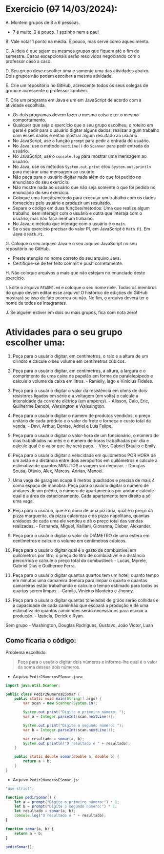 # Exercício (<strike>07</strike> 14/03/2024):

A. Montem grupos de 3 a 6 pessoas.
   * 7 é muito. 2 é pouco. 1 sozinho nem a pau!

B. Vale nota! 1 ponto na média. É pouco, mas serve como aquecimento.

C. A ideia é que sejam os mesmos grupos que fiquem até o fim do semestre. Casos excepcionais serão resolvidos negociando com o professor caso a caso.

D. Seu grupo deve escolher uma e somente uma das atividades abaixo. Dois grupos não podem escolher a mesma atividade.

E. Crie um repositório no GitHub, acrescente todos os seus colegas de grupo e acrescente o professor também.

F. Crie um programa em Java e um em JavaScript de acordo com a atividade escolhida.
   * Os dois programas devem fazer a mesma coisa e ter o mesmo comportamento.
   * Qualquer que seja o exercício que o seu grupo escolheu, o roteiro em geral é pedir para o usuário digitar alguns dados, realizar algum trabalho com esses dados e então mostrar algum resultado ao usuário.
   * No JavaScript, use a função `prompt` para pedir a entrada do usuário.
   * No Java, use o método `nextLine()` do `Scanner` para pedr entrada do usuário.
   * No JavaScript, use o `console.log` para mostrar uma mensagem ao usuário.
   * No Java, use os métodos `System.out.print` e/ou `System.out.println` para mostrar uma mensagem ao usuário.
   * Não peça para o usuário digitar nada além do que foi pedido no enunciado do seu exercício.
   * Não mostre nada ao usuário que não seja somente o que foi pedido no enunciado do seu exercício.
   * Coloque uma função/método para executar um trabalho com os dados fornecidos pelo usuário e produzir um resultado.
   * Separe o código em duas funções/métodos: Uma que realize algum trabalho, sem interagir com o usuário e outra que interaja com o usuário, mas não faça nenhum trabalho.
   * No Java, o método que interage com o usuário é o `main`.
   * Se o seu exercício precisar do valor PI, em JavaScript é `Math.PI`. Em Java é `Math.PI`.

G. Coloque o seu arquivo Java e o seu arquivo JavaScript no seu repositório no GitHub.
   * Preste atenção no nome correto do seu arquivo Java.
   * Certifique-se de ter feito commit e push corretamente.

H. Não coloque arquivos a mais que não estejam no enunciado deste exercício.

I. Edite o arquivo `README.md` e coloque o seu nome nele. Todos os membros do grupo devem editar esse arquivo! O histórico de edições do GitHub mostrará se isso de fato ocorreu ou não. No fim, o arquivo deverá ter o nome de todos os integrantes.

J. Se alguém estiver em dois ou mais grupos, fica com nota zero!

# Atividades para o seu grupo escolher uma:

1. Peça para o usuário digitar, em centímetros, o raio e a altura de um cilindro e calcule o seu volume em centímetros cúbicos.

2. Peça para o usuário digitar, em centímetros, a altura, a largura e o comprimento de uma caixa de papelão em forma de paralelepípedo e calcule o volume da caixa em litros. - Ranielly, Iago e Vinicius Fideles.

3. Peça para o usuário digitar o valor da resistência em ohms de dois resistores ligados em série e a voltagem (em volts) e calcule a intensidade da corrente elétrica (em ampères). - Alisson, Caio, Eric, Guilherme Denobi, Wersington e Walssington.

4. Peça para o usuário digitar o número de produtos vendidos, o preço unitário de cada produto e o valor do frete e forneça o custo total da venda. - Davi, Arthur, Denise, Adriel e Luis Felipe.

5. Peça para o usuário digitar o valor-hora de um funcionário, o número de dias trabalhados no mês e o número de horas trabalhadas por dia e calcule qual é o valor que lhe será pago. - Vitor, Gabriel Bráulio e Emily.

6. Peça para o usuário digitar a velocidade em quilômetros POR HORA de um avião e a distância entre dois aeroportos em quilômetros e calcule a estimativa de quantos MINUTOS a viagem vai demorar. - Douglas Sousa, Otavio, Alex, Marcos, Adrian, Manoel.

7. Uma vaga de garagem ocupa 6 metros quadrados e precisa de mais 4 como espaço de manobra. Peça para o usuário digitar o número de andares de um prédio, o número de apartamentos por andar e calcule qual é a área do estacionamento. Cada apartamento tem direito a só uma vaga.

8. Peça para o usuário, que é o dono de uma pizzaria, qual é o preço da pizza marguerita, da pizza calabreza e da pizza napolitana, quantas unidades de cada uma ele vendeu e dê o preço total das vendas realizadas. - Fernanda, Miguel, Kalliani, Giovanna, Cleber, Alexander.

9. Peça para o usuário digitar o valor do DIÂMETRO de uma esfera em centímetros e calcule o volume em centímetros cúbicos.

10. Peça para o usuário digitar qual é o gasto de combustível em quilômetros por litro, o preço do litro de combustível e a distância percorrida e calcule o preço total do combustível. - Lucas, Myrele, Gabriel Dias e Guilherme Ferra.

11. Peça para o usuário digitar quantos quartos tem um hotel, quanto tempo em minutos uma camareira demora para limpar o quarto e quantas camareiras estão trabalhando e calcule o tempo estimado para todos os quartos serem limpos. - Camila, Vinícius Monteiro e Jhonny.

12. Peça para o usuário digitar quantas toneladas de grãos serão colhidas e a capacidade de cada caminhão que escoará a produção e dê uma estimativa de quantos caminhões serão necessários para escoar a produção. - Izabela, Derick e Ryan.

Sem grupo - Washington, Douglas Rodrigues, Gustavo, João Victor, Luan

## Como ficaria o código:

Problema escolhido:

> Peça para o usuário digitar dois números e informe-lhe qual é o valor da soma desses dois números.

* Arquivo `Pedir2NumerosESomar.java`:

```java
import java.util.Scanner;

public class Pedir2NumerosESomar {
    public static void main(String[] args) {
        var scan = new Scanner(System.in);

        System.out.print("Digite o primeiro número: ");
        var a = Integer.parseInt(scan.nextLine());

        System.out.print("Digite o segundo número: ");
        var b = Integer.parseInt(scan.nextLine());

        var resultado = somar(a, b);
        System.out.println("O resultado é " + resultado);
    }

    public static double somar(double a, double b) {
        return a + b;
    }
}
```

* Arquivo `Pedir2NumerosESomar.js`:

```js
"use strict";

function pedirSomar() {
    let a = prompt("Digite o primeiro número:") * 1;
    let b = prompt("Digite o segundo número:") * 1;
    let resultado = somar(a, b);
    console.log("O resultado é " + resultado);
}

function somar(a, b) {
    return a + b;
}

pedirSomar();
```
